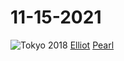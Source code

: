 # 11-15-2021
![Tokyo 2018](https://user-images.githubusercontent.com/94381250/141841054-a413f393-42ac-4162-b02c-eeca8a62af46.png)
[Elliot](https://github.com/ElliotMj/crispy-octo-umbrella/edit/main/README.md)</p1>
[Pearl](https://github.com/PearlJain12/bookish-spork/pulls)
